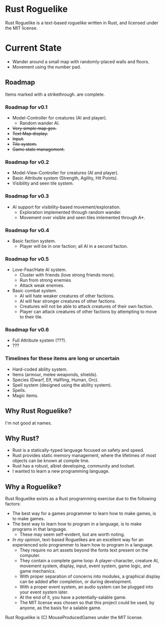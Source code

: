 # Rust Roguelike

Rust Roguelike is a text-based roguelike written in Rust, and licensed under the MIT license.

# Current State

* Wander around a small map with randomly-placed walls and floors.
* Movement using the number pad.

## Roadmap

Items marked with a strikethrough. are complete.

### Roadmap for v0.1

* Model-Controller for creatures (AI and player).
  * Random wander AI.
* ~~Very simple map gen.~~
* ~~Text Map display.~~
* ~~Input.~~
* ~~Tile system.~~
* ~~Game state management.~~

### Roadmap for v0.2

* Model-View-Controller for creatures (AI and player).
* Basic Attribute system (Strength, Agility, Hit Points).
* Visibility and seen tile system.

### Roadmap for v0.3

* AI support for visibility-based movement/exploration.
  * Exploration implemented through random wander.
  * Movement over visible and seen tiles imlemented through A*.

### Roadmap for v0.4

* Basic faction system.
  * Player will be in one faction; all AI in a second facton.

### Roadmap for v0.5

* Love-Fear/Hate AI system.
  * Cluster with friends (love strong friends more).
  * Run from strong enemies
  * Attack weak enemies.
* Basic combat system.
  * AI will hate weaker creatures of other factions.
  * AI will fear stronger creatures of other factions.
  * Creatures will not be able to attack creatures of their own faction.
  * Player can attack creatures of other factions by attempting to move to their tile.

### Roadmap for v0.6

* Full Attribute system (???).
* ???

### Timelines for these items are long or uncertain

* Hard-coded ability system.
* Items (armour, melee weaponds, shields).
* Species (Dwarf, Elf, Halfling, Human, Orc).
* Spell system (designed using the ability system).
* Spells.
* Magic items.

## Why Rust Roguelike?

I'm not good at names.

## Why Rust?

* Rust is a statically-typed language focused on safety and speed.
* Rust provides static memory management, where the lifetimes of most objects can be known at compile tme.
* Rust has a robust, albiet developing, community and toolset.
* I wanted to learn a new programming language.

## Why a Roguelike?

Rust Roguelike exists as a Rust programming exercise due to the following factors:

* The best way for a games programmer to learn how to make games, is to make games.
* The best way to learn how to program in a language, is to make programs in that language.
  * These may seem self-evident, but are worth noting.
* *In my opinion*, text-based Roguelikes are an excellent way for an experienced solo programmer to learn how to program in a language.
  * They require no art assets beyond the fonts text present on the computer.
  * They contain a complete game loop: A player-character, creature AI, movement system, display, input, event system, game logic, and game mechanics.
  * With proper separation of concerns into modules, a graphical display can be added after completion, or during development.
  * With a proper event system, an audio system can be plugged into your event system later.
  * At the end of it, you have a potentially-salable game.
  * The MIT license was chosen so that this project could be used, by anyone, as the basis for a salable game.

Rust Roguelike is (C) MouseProducedGames under the MIT license.